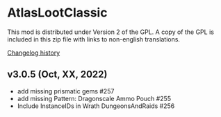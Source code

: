 # AtlasLootClassic

This mod is distributed under Version 2 of the GPL.  A copy of the GPL is included in this zip file with links to non-english translations.

[Changelog history](https://github.com/Hoizame/AtlasLootClassic/blob/master/AtlasLootClassic/Documentation/Release_Notes.md)

## v3.0.5 (Oct, XX, 2022)

- add missing prismatic gems #257
- add missing Pattern: Dragonscale Ammo Pouch #255
- Include InstanceIDs in Wrath DungeonsAndRaids #256
